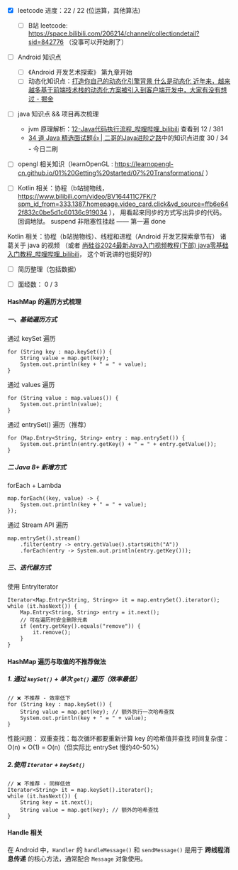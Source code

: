 - [x] leetcode 进度：22 / 22 (位运算，其他算法)
	- [ ] B站 leetcode:  https://space.bilibili.com/206214/channel/collectiondetail?sid=842776 （没事可以开始刷了）
- [ ]  Android 知识点
	- [ ]  《Android 开发艺术探索》 第九章开始
	- [ ] 动态化知识点：[打造你自己的动态化引擎背景 什么是动态化 近年来，越来越多基于前端技术栈的动态化方案被引入到客户端开发中，大家有没有想过 - 掘金](https://juejin.cn/post/7046299455397560350)
- [ ] java 知识点 && 项目再次梳理
	- jvm 原理解析：[12-Java代码执行流程_哔哩哔哩_bilibili](https://www.bilibili.com/video/BV1PJ411n7xZ?vd_source=ffb6e642f832c0be5d1c60136c919034&spm_id_from=333.788.player.switch&p=12)  查看到 12 / 381
	- [34 道 Java 精选面试题👍 | 二哥的Java进阶之路](https://javabetter.cn/interview/java-34.html#_7-arraylist-%E5%92%8C-linkedlist-%E7%9A%84%E5%8C%BA%E5%88%AB)中的知识点进度 30 / 34 - 今日二刷
- [ ]  opengl 相关知识（learnOpenGL : https://learnopengl-cn.github.io/01%20Getting%20started/07%20Transformations/ ）
- [ ] Kotlin 相关：协程（b站抛物线，https://www.bilibili.com/video/BV164411C7FK/?spm_id_from=333.1387.homepage.video_card.click&vd_source=ffb6e642f832c0be5d1c60136c919034 ）， 用看起来同步的方式写出异步的代码。 回调地狱。 suspend 非阻塞性挂起 —— 第一遍 done


Kotlin 相关：协程（b站抛物线）、线程和进程（Android 开发艺探索章节有）
诸葛关于 java 的视频 （或者 [尚硅谷2024最新Java入门视频教程(下部) java零基础入门教程_哔哩哔哩_bilibili](https://www.bilibili.com/video/BV1JZ421a7PX/?spm_id_from=333.1387.search.video_card.click&vd_source=ffb6e642f832c0be5d1c60136c919034)， 这个听说讲的也挺好的）

- [ ] 简历整理（包括数据）
- [ ] 面经数： 0 / 3



#### HashMap 的遍历方式梳理
##### 一、基础遍历方式
通过 keySet 遍历
```
for (String key : map.keySet()) {
    String value = map.get(key);
    System.out.println(key + " = " + value);
}
```
通过 values 遍历
```
for (String value : map.values()) {
    System.out.println(value);
}
```
通过 entrySet() 遍历（推荐）
```
for (Map.Entry<String, String> entry : map.entrySet()) {
    System.out.println(entry.getKey() + " = " + entry.getValue());
}
```
##### 二 Java 8+ 新增方式
forEach + Lambda
```
map.forEach((key, value) -> {
    System.out.println(key + " = " + value);
});
```
通过 Stream API 遍历
```
map.entrySet().stream()
    .filter(entry -> entry.getValue().startsWith("A"))
    .forEach(entry -> System.out.println(entry.getKey()));
```
##### 三、迭代器方式
使用 EntryIterator
```
Iterator<Map.Entry<String, String>> it = map.entrySet().iterator();
while (it.hasNext()) {
    Map.Entry<String, String> entry = it.next();
    // 可在遍历时安全删除元素
    if (entry.getKey().equals("remove")) {
        it.remove();
    }
}
```

#### HashMap 遍历与取值的不推荐做法
##### 1. 通过 `keySet()` + 单次 `get()` 遍历（效率最低）
```
// ❌ 不推荐 - 效率低下
for (String key : map.keySet()) {
    String value = map.get(key); // 额外执行一次哈希查找
    System.out.println(key + " = " + value);
}
```
性能问题：
双重查找：每次循环都要重新计算 key 的哈希值并查找
时间复杂度：O(n) × O(1) = O(n)（但实际比 entrySet 慢约40-50%）
##### 2.使用 `Iterator` + `keySet()`
```
// ❌ 不推荐 - 同样低效
Iterator<String> it = map.keySet().iterator();
while (it.hasNext()) {
    String key = it.next();
    String value = map.get(key); // 额外的哈希查找
}
```


#### Handle 相关
在 Android 中，`Handler` 的 `handleMessage()` 和 `sendMessage()` 是用于 **跨线程消息传递** 的核心方法，通常配合 `Message` 对象使用。